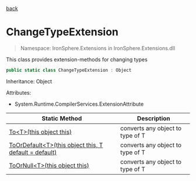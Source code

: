 ﻿[back](/IronSphere.Extensions/types)

# ChangeTypeExtension

> Namespace: IronSphere.Extensions in  IronSphere.Extensions.dll

This class provides extension-methods for changing types

```csharp
public static class ChangeTypeExtension : Object
```
Inheritance: Object



Attributes:

* System.Runtime.CompilerServices.ExtensionAttribute



| Static Method | Description |
| --- | --- |
| [To&lt;T&gt;(this object this)](ChangeTypeExtension_To-T-(Object)) | converts any object to type of T |
| [ToOrDefault&lt;T&gt;(this object this, T default = default)](ChangeTypeExtension_ToOrDefault-T-(Object,T)) | converts any object to type of T |
| [ToOrNull&lt;T&gt;(this object this)](ChangeTypeExtension_ToOrNull-T-(Object)) | converts any object to type of T |
